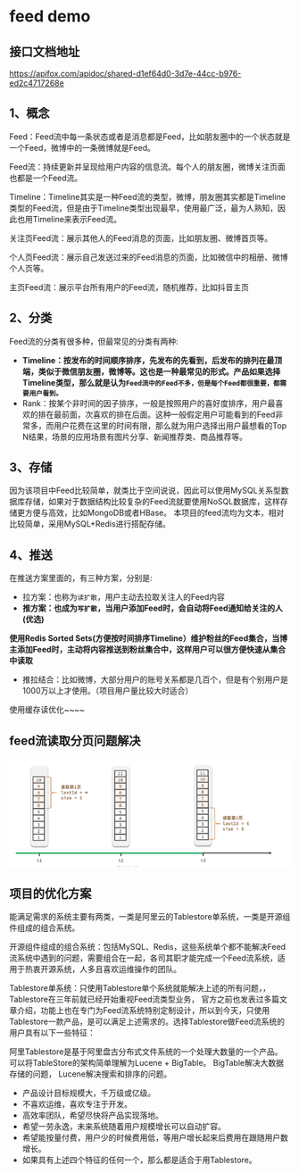 # feed demo

## 接口文档地址
<https://apifox.com/apidoc/shared-d1ef64d0-3d7e-44cc-b976-ed2c4717268e>

## 1、概念

Feed：Feed流中每一条状态或者是消息都是Feed，比如朋友圈中的一个状态就是一个Feed，微博中的一条微博就是Feed。

Feed流：持续更新并呈现给用户内容的信息流。每个人的朋友圈，微博关注页面也都是一个Feed流。

Timeline：Timeline其实是一种Feed流的类型，微博，朋友圈其实都是Timeline类型的Feed流，但是由于Timeline类型出现最早，使用最广泛，最为人熟知，因此也用Timeline来表示Feed流。

关注页Feed流：展示其他人的Feed消息的页面，比如朋友圈、微博首页等。

个人页Feed流：展示自己发送过来的Feed消息的页面，比如微信中的相册、微博个人页等。

主页Feed流：展示平台所有用户的Feed流，随机推荐，比如抖音主页

## 2、分类

Feed流的分类有很多种，但最常见的分类有两种:

- **Timeline：按发布的时间顺序排序，先发布的先看到，后发布的排列在最顶端，类似于微信朋友圈，微博等。这也是一种最常见的形式。产品如果选择Timeline类型，那么就是认为`Feed流中的Feed不多，但是每个Feed都很重要，都需要用户看到。`**
- Rank：按某个非时间的因子排序，一般是按照用户的喜好度排序，用户最喜欢的排在最前面，次喜欢的排在后面。这种一般假定用户可能看到的Feed非常多，而用户花费在这里的时间有限，那么就为用户选择出用户最想看的Top N结果，场景的应用场景有图片分享、新闻推荐类、商品推荐等。

## 3、存储

因为该项目中Feed比较简单，就类比于空间说说，因此可以使用MySQL关系型数据库存储，如果对于数据结构比较复杂的Feed流就要使用NoSQL数据库，这样存储更方便与高效，比如MongoDB或者HBase。
本项目的feed流均为文本，相对比较简单，采用MySQL+Redis进行搭配存储。

## 4、推送

在推送方案里面的，有三种方案，分别是:

- 拉方案：也称为`读扩散`，用户主动去拉取关注人的Feed内容
- **推方案：也成为`写扩散`，当用户添加Feed时，会自动将Feed通知给关注的人(优选)**

**使用Redis Sorted Sets(方便按时间排序Timeline）维护粉丝的Feed集合，当博主添加Feed时，主动将内容推送到粉丝集合中，这样用户可以很方便快速从集合中读取**

- 推拉结合：比如微博，大部分用户的账号关系都是几百个，但是有个别用户是1000万以上才使用。（项目用户量比较大时适合）

使用缓存读优化~~~~

## feed流读取分页问题解决
![img.png](img.png)

## 项目的优化方案

能满足需求的系统主要有两类，一类是阿里云的Tablestore单系统，一类是开源组件组成的组合系统。

开源组件组成的组合系统：包括MySQL、Redis，这些系统单个都不能解决Feed流系统中遇到的问题，需要组合在一起，各司其职才能完成一个Feed流系统，适用于热衷开源系统，人多且喜欢运维操作的团队。

Tablestore单系统：只使用Tablestore单个系统就能解决上述的所有问题，，Tablestore在三年前就已经开始重视Feed流类型业务，
官方之前也发表过多篇文章介绍，功能上也在专门为Feed流系统特别定制设计，所以到今天，只使用Tablestore一款产品，是可以满足上述需求的。选择Tablestore做Feed流系统的用户具有以下一些特征：

阿里Tablestore是基于阿里盘古分布式文件系统的一个处理大数量的一个产品。
可以将TableStore的架构简单理解为Lucene + BigTable。
BigTable解决大数据存储的问题，
Lucene解决搜索和排序的问题。


- 产品设计目标规模大，千万级或亿级。
- 不喜欢运维，喜欢专注于开发。
- 高效率团队，希望尽快将产品实现落地。
- 希望一劳永逸，未来系统随着用户规模增长可以自动扩容。
- 希望能按量付费，用户少的时候费用低，等用户增长起来后费用在跟随用户数增长。
- 如果具有上述四个特征的任何一个，那么都是适合于用Tablestore。